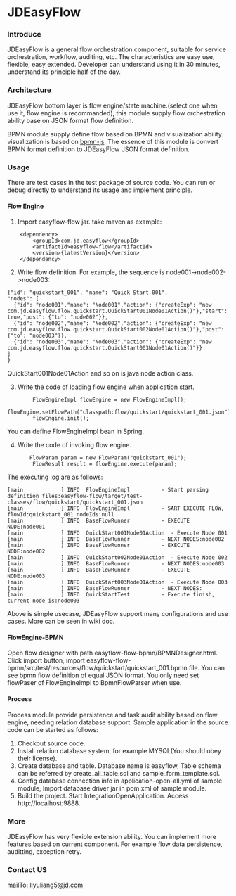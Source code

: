 # JDEasyFlow

### Introduce
JDEasyFlow is a general flow orchestration component, suitable for service orchestration, workflow, auditing, etc. The characteristics are easy use, flexible, easy extended. Developer can understand using it in 30 minutes, understand its principle half of the day.

### Architecture
JDEasyFlow bottom layer is flow engine/state machine.(select one when use it, flow engine is recommanded), this module supply flow orchestration ability base on JSON format flow definition.

BPMN module supply define flow based on BPMN and visualization ability. visualization is based on [bpmn-js](https://bpmn.io/). The essence of this module is
convert BPMN format definition to JDEasyFlow JSON format definition.


### Usage

There are test cases in the test package of source code. You can run or debug directly to understand its usage and implement principle. 

#### Flow Engine

1. Import easyflow-flow jar. take maven as example:
```
    <dependency>
        <groupId>com.jd.easyflow</groupId>
        <artifactId>easyflow-flow</artifactId>
        <version>{latestVersion}</version>
    </dependency>
```

2. Write flow definition. For example, the sequence is node001->node002->node003:
```
{"id": "quickstart_001", "name": "Quick Start 001",
"nodes": [
  {"id": "node001","name": "Node001","action": {"createExp": "new com.jd.easyflow.flow.quickstart.QuickStart001Node01Action()"},"start": true,"post": {"to": "node002"}},
  {"id": "node002","name": "Node002","action": {"createExp": "new com.jd.easyflow.flow.quickstart.QuickStart002Node01Action()"},"post": {"to": "node003"}},
  {"id": "node003","name": "Node003","action": {"createExp": "new com.jd.easyflow.flow.quickstart.QuickStart003Node01Action()"}}
]
}
```
QuickStart001Node01Action and so on is java node action class.

3. Write the code of loading flow engine when application start.
```
        FlowEngineImpl flowEngine = new FlowEngineImpl();
        flowEngine.setFlowPath("classpath:flow/quickstart/quickstart_001.json");
        flowEngine.init();
```     
You can define FlowEngineImpl bean in Spring.  
  
4. Write the code of invoking flow engine.
```
       FlowParam param = new FlowParam("quickstart_001");
        FlowResult result = flowEngine.execute(param);
```

The executing log are as follows:
```
[main            ] INFO  FlowEngineImpl          - Start parsing definition files:easyflow-flow/target/test-classes/flow/quickstart/quickstart_001.json
[main            ] INFO  FlowEngineImpl          - SART EXECUTE FLOW, flowId:quickstart_001 nodeIds:null
[main            ] INFO  BaseFlowRunner          - EXECUTE NODE:node001
[main            ] INFO  QuickStart001Node01Action  - Execute Node 001
[main            ] INFO  BaseFlowRunner          - NEXT NODES:node002
[main            ] INFO  BaseFlowRunner          - EXECUTE NODE:node002
[main            ] INFO  QuickStart002Node01Action  - Execute Node 002
[main            ] INFO  BaseFlowRunner          - NEXT NODES:node003
[main            ] INFO  BaseFlowRunner          - EXECUTE NODE:node003
[main            ] INFO  QuickStart003Node01Action  - Execute Node 003
[main            ] INFO  BaseFlowRunner          - NEXT NODES:
[main            ] INFO  QuickStartTest          - Execute finish, current node is:node003           
```
Above is simple usecase, JDEasyFlow support many configurations and use cases. More can be seen in wiki doc.

#### FlowEngine-BPMN
Open flow designer with path easyflow-flow-bpmn/BPMNDesigner.html. Click import button, import easyflow-flow-bpmn/src/test/resources/flow/quickstart/quickstart_001.bpmn file. You can see bpmn flow definition of equal JSON format.
You only need set flowPaser of FlowEngineImpl to BpmnFlowParser when use.

#### Process
Process module provide persistence and task audit ability based on flow engine, needing relation database support. Sample application in the source code can be started as follows:
1. Checkout source code.
1. Install relation database system, for example MYSQL(You should obey their license). 
1. Create database and table. Database name is easyflow, Table schema can be referred by create_all_table.sql and sample_form_template.sql. 
1. Config database connection info in application-open-all.yml of sample module, Import database driver jar in pom.xml of sample module.
1. Build the project. Start IntegrationOpenApplication. Access http://localhost:9888.


### More

JDEasyFlow has very flexible extension ability. You can implement more features based on current component. For example flow data persistence, auditting, exception retry. 

### Contact US
mailTo: liyuliang5@jd.com